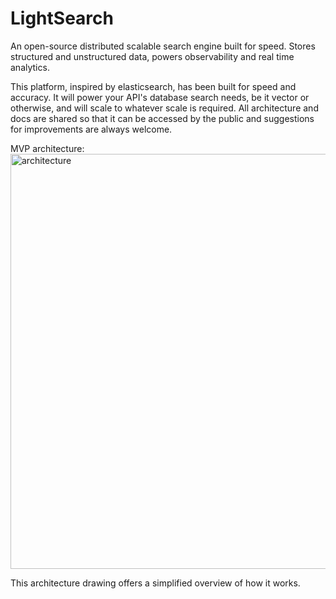# LightSearch
An open-source distributed scalable search engine built for speed. Stores structured and unstructured data, powers observability and real time analytics.

This platform, inspired by elasticsearch, has been built for speed and accuracy. It will power your API's database search needs, be it vector or otherwise, and will scale to whatever scale is required. All architecture and docs are shared so that it can be accessed
by the public and suggestions for improvements are always welcome.

MVP architecture:
<img width="510" height="664" alt="architecture" src="https://github.com/user-attachments/assets/6b134927-e5a7-4359-8e8d-83c53a1f9cb5" />

This architecture drawing offers a simplified overview of how it works.
